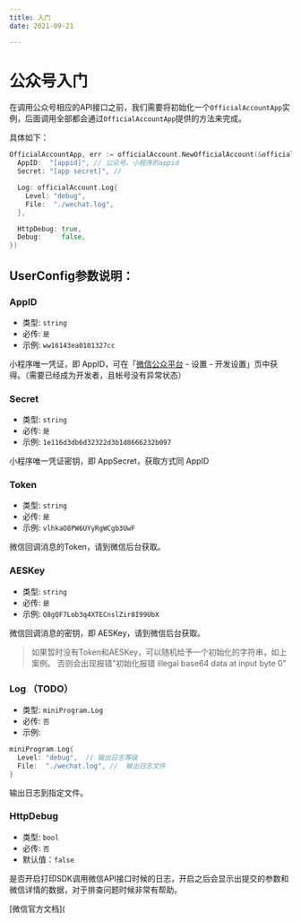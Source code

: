 ```yaml
---
title: 入门
date: 2021-09-21

---
```


# 公众号入门

在调用公众号相应的API接口之前，我们需要将初始化一个`OfficialAccountApp`实例，后面调用全部都会通过`OfficialAccountApp`提供的方法来完成。

具体如下：

``` go
OfficialAccountApp, err := officialAccount.NewOfficialAccount(&officialAccount.UserConfig{
  AppID:  "[appid]", // 公众号、小程序的appid
  Secret: "[app secret]", // 

  Log: officialAccount.Log{
    Level: "debug",
    File:  "./wechat.log",
  },

  HttpDebug: true,
  Debug:     false,
})
```

## UserConfig参数说明：

### AppID

- 类型: `string`
- 必传: `是`
- 示例: `ww16143ea0101327cc` 

小程序唯一凭证，即 AppID，可在「[微信公众平台](https://mp.weixin.qq.com/) - 设置 - 开发设置」页中获得。（需要已经成为开发者，且帐号没有异常状态）

### Secret

- 类型: `string`
- 必传: `是`
- 示例: `1e116d3db6d32322d3b1d8666232b097` 

小程序唯一凭证密钥，即 AppSecret，获取方式同 AppID 

### Token

- 类型: `string`
- 必传: `是`
- 示例: `vlhkaO8PW6UYyRgWCgb3UwF` 

微信回调消息的Token，请到微信后台获取。

### AESKey

- 类型: `string`
- 必传: `是`
- 示例: `Q8gQF7Lob3q4XTECnslZir8I99UbX`

微信回调消息的密钥，即 AESKey，请到微信后台获取。
> 如果暂时没有Token和AESKey，可以随机给予一个初始化的字符串，如上案例。
> 否则会出现报错"初始化报错 illegal base64 data at input byte 0"



### Log （TODO）

- 类型: `miniProgram.Log`
- 必传: `否`
- 示例: 

``` go
miniProgram.Log{
  Level: "debug",  // 输出日志等级
  File:  "./wechat.log", //  输出日志文件
}
```

输出日志到指定文件。

### HttpDebug

- 类型: `bool`
- 必传: `否`
- 默认值：`false`

是否开启打印SDK调用微信API接口时候的日志，开启之后会显示出提交的参数和微信详情的数据，对于排查问题时候非常有帮助。

[微信官方文档](
